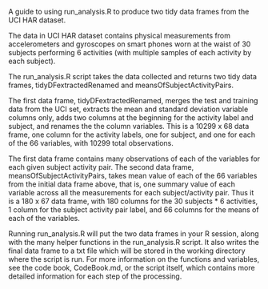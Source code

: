 A guide to using run_analysis.R to produce two tidy data frames from the UCI HAR dataset.

The data in UCI HAR dataset contains physical measurements from accelerometers and gyroscopes on smart phones worn at the waist of 30 subjects performing 6 activities (with multiple samples of each activity by each subject).

The run_analysis.R script takes the data collected and returns two tidy data frames, tidyDFextractedRenamed and meansOfSubjectActivityPairs.

The first data frame, tidyDFextractedRenamed, merges the test and training data from the UCI set, extracts the mean and standard deviation variable columns only, adds two columns at the beginning for the activity label and subject, and renames the the column variables. This is a 10299 x 68 data frame, one column for the activity labels, one for subject, and one for each of the 66 variables, with 10299 total observations.

The first data frame contains many observations of each of the variables for each given subject activity pair.
The second data frame, meansOfSubjectActivityPairs, takes mean value of each of the 66 variables from the initial data frame above, that is, one summary value of each variable across all the measurements for each subject/activity pair. Thus it is a 180 x 67 data frame, with 180 columns for the 30 subjects * 6 activities, 1 column for the subject activity pair label, and 66 columns for the means of each of the variables.


Running run_analysis.R will put the two data frames in your R session, along with the many helper functions in the run_analysis.R script. It also writes the final data frame to a txt file which will be stored in the working directory where the script is run. For more information on the functions and variables, see the code book, CodeBook.md, or the script itself, which contains more detailed information for each step of the processing.




